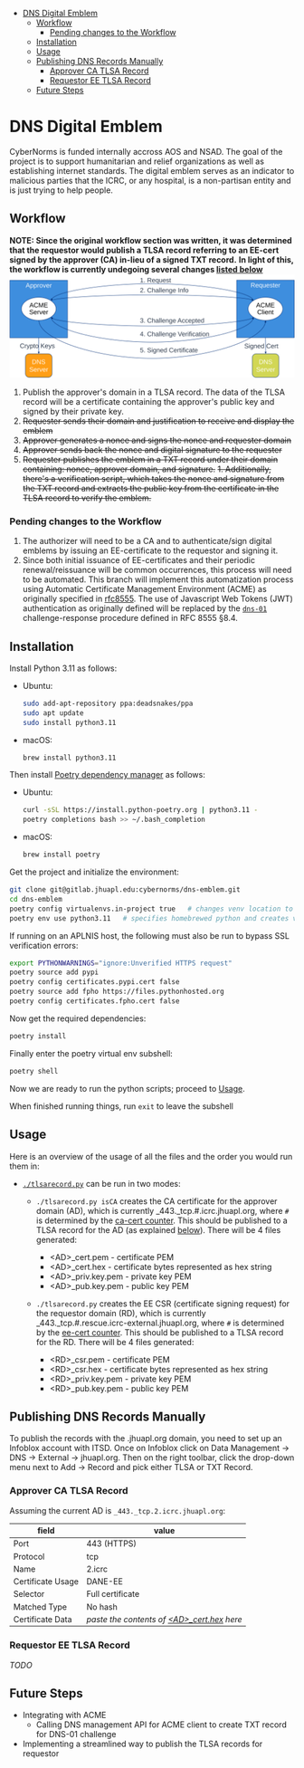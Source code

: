 - [DNS Digital Emblem](#dns-digital-emblem)
  - [Workflow](#workflow)
    - [Pending changes to the Workflow](#pending-changes-to-the-workflow)
  - [Installation](#installation)
  - [Usage](#usage)
  - [Publishing DNS Records Manually](#publishing-dns-records-manually)
    - [Approver CA TLSA Record](#approver-ca-tlsa-record)
    - [Requestor EE TLSA Record](#requestor-ee-tlsa-record)
  - [Future Steps](#future-steps)

# DNS Digital Emblem

CyberNorms is funded internally accross AOS and NSAD. The goal of the project is to support humanitarian and relief organizations as well as establishing internet standards. The digital emblem serves as an indicator to malicious parties that the ICRC, or any hospital, is a non-partisan entity and is just trying to help people.

## Workflow

 ____NOTE: Since the original workflow section was written, it was determined that the requestor would publish a TLSA
 record referring to an EE-cert signed by the approver (CA) in-lieu of a signed TXT record.____
 __In light of this, the workflow is currently undegoing several changes [listed below](#pending-changes-to-the-workflow)__
![](assets/acme-workflow-general.svg)
1. Publish the approver's domain in a TLSA record. The data of the TLSA record will be a certificate containing the approver's public key and signed by their private key.
2. ~~Requester sends their domain and justification to receive and display the emblem~~
3. ~~Approver generates a nonce and signs the nonce and requester domain~~
4. ~~Approver sends back the nonce and digital signature to the requester~~
5. ~~Requester publishes the emblem in a TXT record under their domain containing: nonce, approver domain, and signature.~~
~~1. Additionally, there's a verification script, which takes the nonce and signature from the TXT record and extracts the public key from the certificate in the TLSA record to verify the emblem.~~

### Pending changes to the Workflow

1. The authorizer will need to be a CA and to authenticate/sign digital emblems by issuing an EE-certificate to the
requestor and signing it. 
2. Since both initial issuance of EE-certificates and their periodic renewal/reissuance will be
common occurrences, this process will need to be automated. This branch will implement this automatization process using
Automatic Certificate Management Environment (ACME) as originally specified in
[rfc8555](https://www.rfc-editor.org/rfc/rfc8555). The use of Javascript Web Tokens (JWT) authentication as originally defined will be replaced by the [`dns-01`](https://www.rfc-editor.org/rfc/rfc8555#section-8.4) challenge-response
procedure defined in RFC 8555 §8.4.

## Installation

Install Python 3.11 as follows:

- Ubuntu:
  ```bash
  sudo add-apt-repository ppa:deadsnakes/ppa
  sudo apt update
  sudo install python3.11
  ```

- macOS:
  ```bash
  brew install python3.11
  ```

Then install [Poetry dependency manager](https://python-poetry.org) as follows:

- Ubuntu:
  ```bash
  curl -sSL https://install.python-poetry.org | python3.11 -
  poetry completions bash >> ~/.bash_completion
  ```
- macOS:
  ```bash
  brew install poetry
  ```

Get the project and initialize the environment:
```bash
git clone git@gitlab.jhuapl.edu:cybernorms/dns-emblem.git
cd dns-emblem
poetry config virtualenvs.in-project true   # changes venv location to project root
poetry env use python3.11   # specifies homebrewed python and creates virtual env with this interpreter
```

If running on an APLNIS host, the following must also be run to bypass SSL verification errors:
```bash
export PYTHONWARNINGS="ignore:Unverified HTTPS request"
poetry source add pypi
poetry config certificates.pypi.cert false
poetry source add fpho https://files.pythonhosted.org
poetry config certificates.fpho.cert false
```

Now get the required dependencies:
```bash
poetry install
```

Finally enter the poetry virtual env subshell:
```bash
poetry shell
```

Now we are ready to run the python scripts; proceed to [Usage](#usage).

When finished running things, run `exit` to leave the subshell

## Usage

Here is an overview of the usage of all the files and the order you would run them in:

- [`./tlsarecord.py`](tlsarecord.py) can be run in two modes:
   
  - `./tlsarecord.py isCA` creates the CA certificate for the approver domain (AD), which is currently _443._tcp.#.icrc.jhuapl.org, where `#` is determined by the [ca-cert counter](./ca-cert/counter.txt). This should be published to a TLSA record for the AD (as explained [below](#approver-ca-tlsa-record)). There will be 4 files generated:
  
    - \<AD\>_cert.pem - certificate PEM
    - \<AD\>_cert.hex - certificate bytes represented as hex string
    - \<AD\>_priv.key.pem - private key PEM
    - \<AD\>_pub.key.pem - public key PEM
  
  - `./tlsarecord.py` creates the EE CSR (certificate signing request) for the requestor domain (RD), which is currently _443._tcp.#.rescue.icrc-external.jhuapl.org, where `#` is determined by the [ee-cert counter](./ee-cert/counter.txt). This should be published to a TLSA record for the RD. There will be 4 files generated:
  
    - \<RD\>_csr.pem - certificate PEM
    - \<RD\>_csr.hex - certificate bytes represented as hex string
    - \<RD\>_priv.key.pem - private key PEM
    - \<RD\>_pub.key.pem - public key PEM

## Publishing DNS Records Manually

To publish the records with the .jhuapl.org domain, you need to set up an Infoblox account with ITSD. Once on Infoblox click on Data Management -> DNS -> External -> jhuapl.org. Then on the right toolbar, click the drop-down menu next to Add -> Record and pick either TLSA or TXT Record.

### Approver CA TLSA Record

Assuming the current AD is `_443._tcp.2.icrc.jhuapl.org`:

| field | value |
|--|--|
| Port | 443 (HTTPS) |
| Protocol | tcp |
| Name | 2.icrc |
| Certificate Usage | DANE-EE |
| Selector | Full certificate |
| Matched Type | No hash |
| Certificate Data | *paste the contents of [\<AD\>_cert.hex](crypto/_443._tcp.2.icrc.jhuapl.org_cert.hex) here* |

### Requestor EE TLSA Record

*TODO*

## Future Steps

- Integrating with ACME
  - Calling DNS management API for ACME client to create TXT record for DNS-01 challenge
- Implementing a streamlined way to publish the TLSA records for requestor

